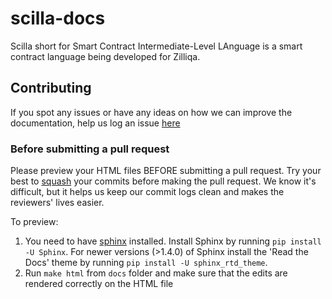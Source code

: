 # scilla-docs

Scilla short for Smart Contract Intermediate-Level LAnguage is a smart contract
language being developed for Zilliqa. 


## Contributing

If you spot any issues or have any ideas on how we can improve the documentation, help us log an issue [here](https://github.com/Zilliqa/scilla-docs/issues)

### Before submitting a pull request

Please preview your HTML files BEFORE submitting a pull request. Try your best to [squash](https://blog.github.com/2016-04-01-squash-your-commits/) your commits before making the pull request. We know it's difficult, but it helps us keep our commit logs clean and makes the reviewers' lives easier.

To preview:
1. You need to have [sphinx](http://www.sphinx-doc.org/en/master/) installed. Install Sphinx by running `pip install -U Sphinx`.
   For newer versions (>1.4.0) of Sphinx install the 'Read the Docs' theme by running `pip install -U sphinx_rtd_theme`.
2. Run `make html` from `docs` folder and make sure that the edits are rendered correctly on the HTML file


